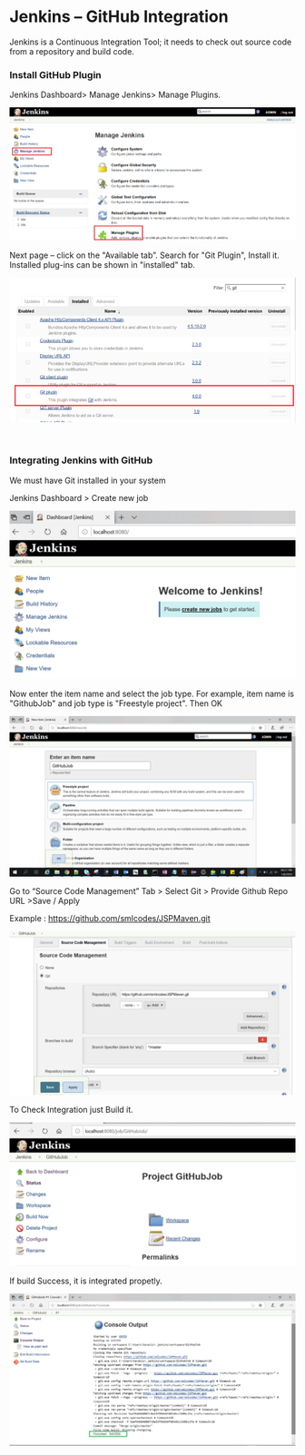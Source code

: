 Jenkins – GitHub Integration 
=============================

Jenkins is a Continuous Integration Tool; it needs to check out source code from
a repository and build code.

### Install GitHub Plugin

Jenkins Dashboard\> Manage Jenkins\> Manage Plugins.

![](media/d635884914bfc0e544cf525446df42b6.png)

Next page – click on the "Available tab”. Search for "Git Plugin", Install it.
Installed plug-ins can be shown in "installed" tab.

![](media/1194ad37d35667bd7e04ac8d51aa4357.png)

­­

### Integrating Jenkins with GitHub

We must have Git installed in your system

Jenkins Dashboard \> Create new job

![](media/96b2c284e650a42476838aabdafafcc1.png)

Now enter the item name and select the job type. For example, item name is
"GithubJob" and job type is "Freestyle project". Then OK

![](media/4e3bb0f14b01779333263570246ab678.png)

Go to “Source Code Management” Tab \> Select Git \> Provide Github Repo URL
\>Save / Apply

Example : <https://github.com/smlcodes/JSPMaven.git>

![](media/2706278a413914dbdf8d0d8d1293e0cf.png)

To Check Integration just Build it.

![](media/0a59301b464c4207a21122863520d523.png)

If build Success, it is integrated propetly.

![](media/76d514cd676985695b2ba40fcb676d84.png)
